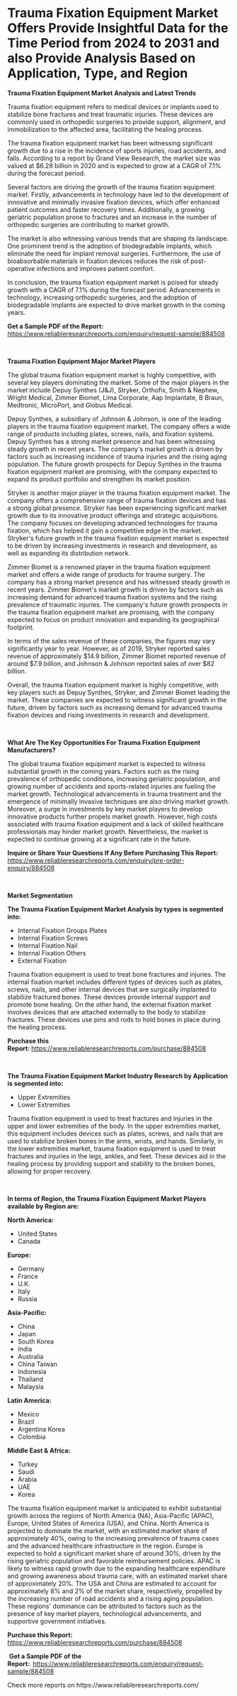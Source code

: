 <p><h1>Trauma Fixation Equipment Market Offers Provide Insightful Data for the Time Period from 2024 to 2031 and also Provide Analysis Based on Application, Type, and Region</h1></p><p><strong>Trauma Fixation Equipment Market Analysis and Latest Trends</strong></p>
<p><p>Trauma fixation equipment refers to medical devices or implants used to stabilize bone fractures and treat traumatic injuries. These devices are commonly used in orthopedic surgeries to provide support, alignment, and immobilization to the affected area, facilitating the healing process.</p><p>The trauma fixation equipment market has been witnessing significant growth due to a rise in the incidence of sports injuries, road accidents, and falls. According to a report by Grand View Research, the market size was valued at $6.28 billion in 2020 and is expected to grow at a CAGR of 7.1% during the forecast period.</p><p>Several factors are driving the growth of the trauma fixation equipment market. Firstly, advancements in technology have led to the development of innovative and minimally invasive fixation devices, which offer enhanced patient outcomes and faster recovery times. Additionally, a growing geriatric population prone to fractures and an increase in the number of orthopedic surgeries are contributing to market growth.</p><p>The market is also witnessing various trends that are shaping its landscape. One prominent trend is the adoption of biodegradable implants, which eliminate the need for implant removal surgeries. Furthermore, the use of bioabsorbable materials in fixation devices reduces the risk of post-operative infections and improves patient comfort.</p><p>In conclusion, the trauma fixation equipment market is poised for steady growth with a CAGR of 7.1% during the forecast period. Advancements in technology, increasing orthopedic surgeries, and the adoption of biodegradable implants are expected to drive market growth in the coming years.</p></p>
<p><strong>Get a Sample PDF of the Report:&nbsp;</strong> <a href="https://www.reliableresearchreports.com/enquiry/request-sample/884508">https://www.reliableresearchreports.com/enquiry/request-sample/884508</a></p>
<p>&nbsp;</p>
<p><strong>Trauma Fixation Equipment Major Market Players</strong></p>
<p><p>The global trauma fixation equipment market is highly competitive, with several key players dominating the market. Some of the major players in the market include Depuy Synthes (J&J), Stryker, Orthofix, Smith & Nephew, Wright Medical, Zimmer Biomet, Lima Corporate, Aap Implantate, B Braun, Medtronic, MicroPort, and Globus Medical.</p><p>Depuy Synthes, a subsidiary of Johnson & Johnson, is one of the leading players in the trauma fixation equipment market. The company offers a wide range of products including plates, screws, nails, and fixation systems. Depuy Synthes has a strong market presence and has been witnessing steady growth in recent years. The company's market growth is driven by factors such as increasing incidence of trauma injuries and the rising aging population. The future growth prospects for Depuy Synthes in the trauma fixation equipment market are promising, with the company expected to expand its product portfolio and strengthen its market position.</p><p>Stryker is another major player in the trauma fixation equipment market. The company offers a comprehensive range of trauma fixation devices and has a strong global presence. Stryker has been experiencing significant market growth due to its innovative product offerings and strategic acquisitions. The company focuses on developing advanced technologies for trauma fixation, which has helped it gain a competitive edge in the market. Stryker's future growth in the trauma fixation equipment market is expected to be driven by increasing investments in research and development, as well as expanding its distribution network.</p><p>Zimmer Biomet is a renowned player in the trauma fixation equipment market and offers a wide range of products for trauma surgery. The company has a strong market presence and has witnessed steady growth in recent years. Zimmer Biomet's market growth is driven by factors such as increasing demand for advanced trauma fixation systems and the rising prevalence of traumatic injuries. The company's future growth prospects in the trauma fixation equipment market are promising, with the company expected to focus on product innovation and expanding its geographical footprint.</p><p>In terms of the sales revenue of these companies, the figures may vary significantly year to year. However, as of 2019, Stryker reported sales revenue of approximately $14.9 billion, Zimmer Biomet reported revenue of around $7.9 billion, and Johnson & Johnson reported sales of over $82 billion.</p><p>Overall, the trauma fixation equipment market is highly competitive, with key players such as Depuy Synthes, Stryker, and Zimmer Biomet leading the market. These companies are expected to witness significant growth in the future, driven by factors such as increasing demand for advanced trauma fixation devices and rising investments in research and development.</p></p>
<p>&nbsp;</p>
<p><strong>What Are The Key Opportunities For Trauma Fixation Equipment Manufacturers?</strong></p>
<p><p>The global trauma fixation equipment market is expected to witness substantial growth in the coming years. Factors such as the rising prevalence of orthopedic conditions, increasing geriatric population, and growing number of accidents and sports-related injuries are fueling the market growth. Technological advancements in trauma treatment and the emergence of minimally invasive techniques are also driving market growth. Moreover, a surge in investments by key market players to develop innovative products further propels market growth. However, high costs associated with trauma fixation equipment and a lack of skilled healthcare professionals may hinder market growth. Nevertheless, the market is expected to continue growing at a significant rate in the future.</p></p>
<p><strong>Inquire or Share Your Questions If Any Before Purchasing This Report:</strong> <a href="https://www.reliableresearchreports.com/enquiry/pre-order-enquiry/884508">https://www.reliableresearchreports.com/enquiry/pre-order-enquiry/884508</a></p>
<p>&nbsp;</p>
<p><strong>Market Segmentation</strong></p>
<p><strong>The Trauma Fixation Equipment Market Analysis by types is segmented into:</strong></p>
<p><ul><li>Internal Fixation Groups Plates</li><li>Internal Fixation Screws</li><li>Internal Fixation Nail</li><li>Internal Fixation Others</li><li>External Fixation</li></ul></p>
<p><p>Trauma fixation equipment is used to treat bone fractures and injuries. The internal fixation market includes different types of devices such as plates, screws, nails, and other internal devices that are surgically implanted to stabilize fractured bones. These devices provide internal support and promote bone healing. On the other hand, the external fixation market involves devices that are attached externally to the body to stabilize fractures. These devices use pins and rods to hold bones in place during the healing process.</p></p>
<p><strong>Purchase this Report:&nbsp;</strong><a href="https://www.reliableresearchreports.com/purchase/884508">https://www.reliableresearchreports.com/purchase/884508</a></p>
<p>&nbsp;</p>
<p><strong>The Trauma Fixation Equipment Market Industry Research by Application is segmented into:</strong></p>
<p><ul><li>Upper Extremities</li><li>Lower Extremities</li></ul></p>
<p><p>Trauma fixation equipment is used to treat fractures and injuries in the upper and lower extremities of the body. In the upper extremities market, this equipment includes devices such as plates, screws, and nails that are used to stabilize broken bones in the arms, wrists, and hands. Similarly, in the lower extremities market, trauma fixation equipment is used to treat fractures and injuries in the legs, ankles, and feet. These devices aid in the healing process by providing support and stability to the broken bones, allowing for proper recovery.</p></p>
<p>&nbsp;</p>
<p><strong>In terms of Region, the Trauma Fixation Equipment Market Players available by Region are:</strong></p>
<p>
    <p> <strong> North America: </strong>
        <ul>
            <li>United States</li>
            <li>Canada</li>
        </ul>
        </p> 
    <p> <strong> Europe: </strong>
        <ul>
            <li>Germany</li>
            <li>France</li>
            <li>U.K.</li>
            <li>Italy</li>
            <li>Russia</li>
        </ul>
        </p> 
    <p> <strong> Asia-Pacific: </strong>
        <ul>
            <li>China</li>
            <li>Japan</li>
            <li>South Korea</li>
            <li>India</li>
            <li>Australia</li>
            <li>China Taiwan</li>
            <li>Indonesia</li>
            <li>Thailand</li>
            <li>Malaysia</li>
        </ul>
        </p> 
    <p> <strong> Latin America: </strong>
        <ul>
            <li>Mexico</li>
            <li>Brazil</li>
            <li>Argentina Korea</li>
            <li>Colombia</li>
        </ul>
        </p> 
    <p> <strong> Middle East & Africa: </strong>
        <ul>
            <li>Turkey</li>
            <li>Saudi</li>
            <li>Arabia</li>
            <li>UAE</li>
            <li>Korea</li>
        </ul>
    </p>
    </p>
<p><p>The trauma fixation equipment market is anticipated to exhibit substantial growth across the regions of North America (NA), Asia-Pacific (APAC), Europe, United States of America (USA), and China. North America is projected to dominate the market, with an estimated market share of approximately 40%, owing to the increasing prevalence of trauma cases and the advanced healthcare infrastructure in the region. Europe is expected to hold a significant market share of around 30%, driven by the rising geriatric population and favorable reimbursement policies. APAC is likely to witness rapid growth due to the expanding healthcare expenditure and growing awareness about trauma care, with an estimated market share of approximately 20%. The USA and China are estimated to account for approximately 8% and 2% of the market share, respectively, propelled by the increasing number of road accidents and a rising aging population. These regions' dominance can be attributed to factors such as the presence of key market players, technological advancements, and supportive government initiatives.</p></p>
<p><strong>Purchase this Report: </strong><a href="https://www.reliableresearchreports.com/purchase/884508">https://www.reliableresearchreports.com/purchase/884508</a></p>
<p>&nbsp;<strong>Get a Sample PDF of the Report:&nbsp;&nbsp;</strong><a href="https://www.reliableresearchreports.com/enquiry/request-sample/884508">https://www.reliableresearchreports.com/enquiry/request-sample/884508</a></p>
<p><strong></strong></p>
<p>Check more reports on https://www.reliableresearchreports.com/</p>